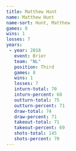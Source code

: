 ```yaml
---
title: Matthew Hunt
name: Matthew Hunt
name-sort: Hunt, Matthew
games: 8
wins: 1
losses: 7
years:
 - year: 2018
   event: Brier
   team: "NL"
   position: Third
   games: 8
   wins: 1
   losses: 7
   inturn-total: 70
   inturn-percent: 68
   outturn-total: 75
   outturn-percent: 71
   draw-total: 74
   draw-percent: 71
   takeout-total: 71
   takeout-percent: 69
   shots-total: 145
   shots-percent: 70
---
```

